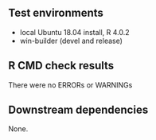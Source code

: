 ## Test environments

* local Ubuntu 18.04 install, R 4.0.2
* win-builder (devel and release)

## R CMD check results

There were no ERRORs or WARNINGs

## Downstream dependencies

None.
